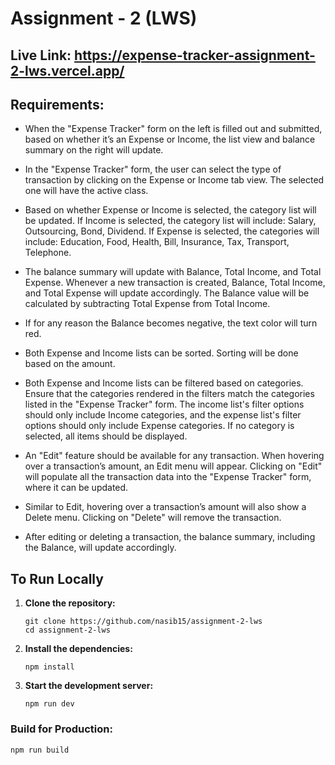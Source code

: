 # Assignment - 2 (LWS)

## Live Link: https://expense-tracker-assignment-2-lws.vercel.app/

## Requirements:

- When the "Expense Tracker" form on the left is filled out and submitted, based on whether it’s an Expense or Income, the list view and balance summary on the right will update.

- In the "Expense Tracker" form, the user can select the type of transaction by clicking on the Expense or Income tab view. The selected one will have the active class.

- Based on whether Expense or Income is selected, the category list will be updated. If Income is selected, the category list will include: Salary, Outsourcing, Bond, Dividend. If Expense is selected, the categories will include: Education, Food, Health, Bill, Insurance, Tax, Transport, Telephone.

- The balance summary will update with Balance, Total Income, and Total Expense. Whenever a new transaction is created, Balance, Total Income, and Total Expense will update accordingly. The Balance value will be calculated by subtracting Total Expense from Total Income.

- If for any reason the Balance becomes negative, the text color will turn red.

- Both Expense and Income lists can be sorted. Sorting will be done based on the amount.

- Both Expense and Income lists can be filtered based on categories. Ensure that the categories rendered in the filters match the categories listed in the "Expense Tracker" form. The income list's filter options should only include Income categories, and the expense list's filter options should only include Expense categories. If no category is selected, all items should be displayed.

- An "Edit" feature should be available for any transaction. When hovering over a transaction’s amount, an Edit menu will appear. Clicking on "Edit" will populate all the transaction data into the "Expense Tracker" form, where it can be updated.

- Similar to Edit, hovering over a transaction’s amount will also show a Delete menu. Clicking on "Delete" will remove the transaction.

- After editing or deleting a transaction, the balance summary, including the Balance, will update accordingly.

## To Run Locally

1. **Clone the repository:**

   ```
   git clone https://github.com/nasib15/assignment-2-lws
   cd assignment-2-lws
   ```

2. **Install the dependencies:**

   ```
   npm install
   ```

3. **Start the development server:**

   ```
   npm run dev
   ```

### Build for Production:

```
npm run build
```
